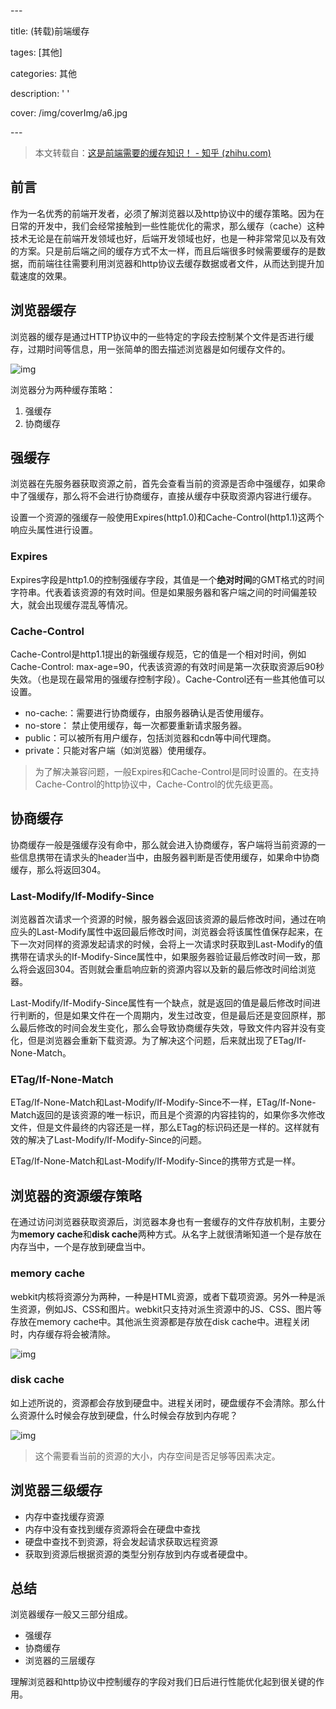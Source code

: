 \---

title: (转载)前端缓存

tages: [其他]

categories: 其他

description: '  '

cover: /img/coverImg/a6.jpg

\---

>本文转载自：[这是前端需要的缓存知识！ - 知乎 (zhihu.com)](https://zhuanlan.zhihu.com/p/142311416)

## 前言

作为一名优秀的前端开发者，必须了解浏览器以及http协议中的缓存策略。因为在日常的开发中，我们会经常接触到一些性能优化的需求，那么缓存（cache）这种技术无论是在前端开发领域也好，后端开发领域也好，也是一种非常常见以及有效的方案。只是前后端之间的缓存方式不太一样，而且后端很多时候需要缓存的是数据，而前端往往需要利用浏览器和http协议去缓存数据或者文件，从而达到提升加载速度的效果。

## 浏览器缓存

浏览器的缓存是通过HTTP协议中的一些特定的字段去控制某个文件是否进行缓存，过期时间等信息，用一张简单的图去描述浏览器是如何缓存文件的。

![img](https://pic4.zhimg.com/80/v2-1bbb2c440c496bc579f0a2477b8a8f1f_720w.jpg)

浏览器分为两种缓存策略：

1. 强缓存
2. 协商缓存

## 强缓存

浏览器在先服务器获取资源之前，首先会查看当前的资源是否命中强缓存，如果命中了强缓存，那么将不会进行协商缓存，直接从缓存中获取资源内容进行缓存。

设置一个资源的强缓存一般使用Expires(http1.0)和Cache-Control(http1.1)这两个响应头属性进行设置。

### Expires

Expires字段是http1.0的控制强缓存字段，其值是一个**绝对时间**的GMT格式的时间字符串。代表着该资源的有效时间。但是如果服务器和客户端之间的时间偏差较大，就会出现缓存混乱等情况。

### Cache-Control

Cache-Control是http1.1提出的新强缓存规范，它的值是一个相对时间，例如Cache-Control: max-age=90，代表该资源的有效时间是第一次获取资源后90秒失效。（也是现在最常用的强缓存控制字段）。Cache-Control还有一些其他值可以设置。

- no-cache:：需要进行协商缓存，由服务器确认是否使用缓存。
- no-store： 禁止使用缓存，每一次都要重新请求服务器。
- public：可以被所有用户缓存，包括浏览器和cdn等中间代理商。
- private：只能对客户端（如浏览器）使用缓存。

> 为了解决兼容问题，一般Expires和Cache-Control是同时设置的。在支持Cache-Control的http协议中，Cache-Control的优先级更高。

## 协商缓存

协商缓存一般是强缓存没有命中，那么就会进入协商缓存，客户端将当前资源的一些信息携带在请求头的header当中，由服务器判断是否使用缓存，如果命中协商缓存，那么将返回304。

### Last-Modify/If-Modify-Since

浏览器首次请求一个资源的时候，服务器会返回该资源的最后修改时间，通过在响应头的Last-Modify属性中返回最后修改时间，浏览器会将该属性值保存起来，在下一次对同样的资源发起请求的时候，会将上一次请求时获取到Last-Modify的值携带在请求头的If-Modify-Since属性中，如果服务器验证最后修改时间一致，那么将会返回304。否则就会重启响应新的资源内容以及新的最后修改时间给浏览器。

Last-Modify/If-Modify-Since属性有一个缺点，就是返回的值是最后修改时间进行判断的，但是如果文件在一个周期内，发生过改变，但是最后还是变回原样，那么最后修改的时间会发生变化，那么会导致协商缓存失效，导致文件内容并没有变化，但是浏览器会重新下载资源。为了解决这个问题，后来就出现了ETag/If-None-Match。

### ETag/If-None-Match

ETag/If-None-Match和Last-Modify/If-Modify-Since不一样，ETag/If-None-Match返回的是该资源的唯一标识，而且是个资源的内容挂钩的，如果你多次修改文件，但是文件最终的内容还是一样，那么ETag的标识码还是一样的。这样就有效的解决了Last-Modify/If-Modify-Since的问题。

ETag/If-None-Match和Last-Modify/If-Modify-Since的携带方式是一样。

## 浏览器的资源缓存策略

在通过访问浏览器获取资源后，浏览器本身也有一套缓存的文件存放机制，主要分为**memory cache**和**disk cache**两种方式。从名字上就很清晰知道一个是存放在内存当中，一个是存放到硬盘当中。

### memory cache

webkit内核将资源分为两种，一种是HTML资源，或者下载项资源。另外一种是派生资源，例如JS、CSS和图片。webkit只支持对派生资源中的JS、CSS、图片等存放在memory cache中。其他派生资源都是存放在disk cache中。进程关闭时，内存缓存将会被清除。

![img](https://pic3.zhimg.com/80/v2-1d68403bd6e9a15932549c9e96289396_720w.png)

### disk cache

如上述所说的，资源都会存放到硬盘中。进程关闭时，硬盘缓存不会清除。那么什么资源什么时候会存放到硬盘，什么时候会存放到内存呢？

![img](https://pic4.zhimg.com/80/v2-1b995c207dd58cbf06af6d00ce95bdf3_720w.png)

> 这个需要看当前的资源的大小，内存空间是否足够等因素决定。

## 浏览器三级缓存

- 内存中查找缓存资源
- 内存中没有查找到缓存资源将会在硬盘中查找
- 硬盘中查找不到资源，将会发起请求获取远程资源
- 获取到资源后根据资源的类型分别存放到内存或者硬盘中。

## 总结

浏览器缓存一般又三部分组成。

- 强缓存
- 协商缓存
- 浏览器的三层缓存

理解浏览器和http协议中控制缓存的字段对我们日后进行性能优化起到很关键的作用。

